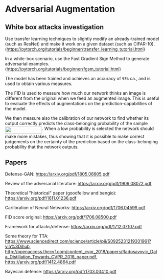 # Adversarial Augmentation

## White box attacks investigation

Use transfer learning techniques to slightly modify an already-trained model (such as ResNet) and make it work on a given dataset (such as CIFAR-10). (https://pytorch.org/tutorials/beginner/transfer_learning_tutorial.html)

In a white-box scenario, use the Fast Gradient Sign Method to generate adversarial examples. (https://pytorch.org/tutorials/beginner/fgsm_tutorial.html)

The model has been trained and achieves an accuracy of `93%` ca., and is used to obtain various measures.

The FID is used to measure how much our network thinks an image is different from the original when we feed an augmented image. This is useful to evaluate the effects of augmentations on the prediction-capabilities of the model.

We then measure also the calibration of our network to find whether its output correctly predicts the class-belonging probability of the sample <img src="/tex/c128a26aa5961ad4f78059bf595070ee.svg?invert_in_darkmode&sanitize=true" align=middle width=120.32735054999998pt height=24.65753399999998pt/>. When a low probability is selected the network should make more mistakes, thus showing that it is possible to make correct judgements on the certainty of the prediction based on the class-belonging probability that the network outputs.


## Papers

Defense-GAN:  https://arxiv.org/pdf/1805.06605.pdf

Review of the adversarial literature: https://arxiv.org/pdf/1909.08072.pdf

Theoretical "historical" paper (goodfellow and bengio): https://arxiv.org/pdf/1611.01236.pdf

Carilbration of Neural Networks: https://arxiv.org/pdf/1706.04599.pdf

FID score original: https://arxiv.org/pdf/1706.08500.pdf

Framework for attacks/defense: https://arxiv.org/pdf/1712.07107.pdf

Some theory for TTA: https://www.sciencedirect.com/science/article/pii/S0925231219301961?via%3Dihub, http://openaccess.thecvf.com/content_cvpr_2018/papers/Radosavovic_Data_Distillation_Towards_CVPR_2018_paper.pdf, https://arxiv.org/pdf/1412.4864.pdf

Bayesian defense: https://arxiv.org/pdf/1703.00410.pdf
